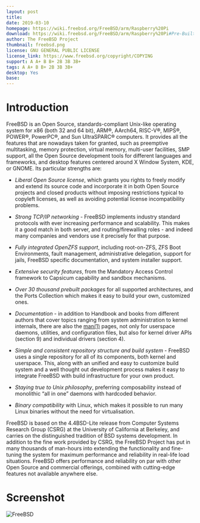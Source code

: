 ```yaml
---
layout: post
title: 
date: 2019-03-10
homepage: https://wiki.freebsd.org/FreeBSD/arm/Raspberry%20Pi
download: https://wiki.freebsd.org/FreeBSD/arm/Raspberry%20Pi#Pre-Built_Images
author: The FreeBSD Project
thumbnail: freebsd.png
license: GNU GENERAL PUBLIC LICENSE
license_link: https://www.freebsd.org/copyright/COPYING
support: A A+ B B+ 2B 3B 3B+
tags: A A+ B B+ 2B 3B 3B+
desktop: Yes
base: 
---
```


# Introduction

<p>FreeBSD is an Open Source, standards-compliant Unix-like
      operating system for x86 (both 32 and 64 bit), <span class="trademark">ARM</span>®, AArch64,
      <span class="trademark">RISC-V</span>®, <span class="trademark">MIPS</span>®, <span class="trademark">POWER</span>®, <span class="trademark">PowerPC</span>®, and Sun <span class="trademark">UltraSPARC</span>®
      computers.  It provides all the features that are
      nowadays taken for granted, such as preemptive multitasking,
      memory protection, virtual memory, multi-user facilities, SMP
      support, all the Open Source development tools for different
      languages and frameworks, and desktop features centered around
      X Window System, KDE, or GNOME.  Its particular strengths
      are:</p><div class="itemizedlist"><ul class="itemizedlist" style="list-style-type: disc; "><li class="listitem"><p><span class="emphasis"><em>Liberal Open Source license</em></span>,
	  which grants you rights to freely modify and extend
	  its source code and incorporate it in both Open Source
	  projects and closed products without imposing
	  restrictions typical to copyleft licenses, as well
	  as avoiding potential license incompatibility
	  problems.</p></li><li class="listitem"><p><span class="emphasis"><em>Strong TCP/IP networking</em></span>
	  <a id="idp45204600" class="indexterm"></a> - FreeBSD
	  implements industry standard protocols with ever
	  increasing performance and scalability.  This makes
	  it a good match in both server, and routing/firewalling
	  roles - and indeed many companies and vendors use it
	  precisely for that purpose.</p></li><li class="listitem"><p><span class="emphasis"><em>Fully integrated OpenZFS support</em></span>,
	  including root-on-ZFS, ZFS Boot Environments, fault
	  management, administrative delegation, support for jails,
	  FreeBSD specific documentation, and system installer
	  support.</p></li><li class="listitem"><p><span class="emphasis"><em>Extensive security features</em></span>,
	  from the Mandatory Access Control framework to Capsicum
	  capability and sandbox mechanisms.</p></li><li class="listitem"><p><span class="emphasis"><em>Over 30 thousand prebuilt
	    packages</em></span> for all supported architectures,
	  and the Ports Collection which makes it easy to build your
	  own, customized ones.</p></li><li class="listitem"><p><span class="emphasis"><em>Documentation</em></span> - in addition
	  to Handbook and books from different authors that cover
	  topics ranging from system administration to kernel
	  internals, there are also the <a class="citerefentry" href="https://www.FreeBSD.org/cgi/man.cgi?query=man&amp;sektion=1&amp;manpath=freebsd-release-ports"><span class="citerefentry"><span class="refentrytitle">man</span>(1)</span></a> pages, not only
	  for userspace daemons, utilities, and configuration files,
	  but also for kernel driver APIs (section 9) and individual
	  drivers (section 4).</p></li><li class="listitem"><p><span class="emphasis"><em>Simple and consistent repository structure
	    and build system</em></span> - FreeBSD uses a single
	  repository for all of its components, both kernel and
	  userspace.  This, along with an unified and easy to
	  customize build system and a well thought out development
	  process makes it easy to integrate FreeBSD with build
	  infrastructure for your own product.</p></li><li class="listitem"><p><span class="emphasis"><em>Staying true to Unix philosophy</em></span>,
	  preferring composability instead of monolithic <span class="quote">&#8220;<span class="quote">all
	    in one</span>&#8221;</span> daemons with hardcoded behavior.</p></li><li class="listitem"><p><a id="idp45224952" class="indexterm"></a>
	  <span class="emphasis"><em>Binary compatibility</em></span> with Linux,
	  which makes it possible to run many Linux binaries without
	  the need for virtualisation.</p></li></ul></div><p>FreeBSD is based on the 4.4BSD-Lite<a id="idp45229944" class="indexterm"></a> release from Computer
      Systems Research Group (CSRG)<a id="idp45232120" class="indexterm"></a> at the University of California at Berkeley, and
      carries on the distinguished tradition of BSD systems
      development.  In addition to the fine work provided by CSRG,
      the FreeBSD Project has put in many thousands of man-hours
      into extending the functionality and fine-tuning the system
      for maximum performance and reliability
      in real-life load situations.  FreeBSD offers performance and
      reliability on par with other Open Source and commercial
      offerings, combined with cutting-edge features not available
      anywhere else.</p>

# Screenshot

![FreeBSD](https://raw.githubusercontent.com/rpisystem/RPiSystem.github.io/master/thumbnails/Screenshot/FreeBSD.png)